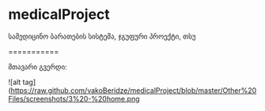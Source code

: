 medicalProject
==============

სამედიცინო ბარათების სისტემა, ჯგუფური პროექტი, თსუ

===========

მთავარი გვერდი:

![alt tag](https://raw.github.com/vakoBeridze/medicalProject/blob/master/Other%20Files/screenshots/3%20-%20home.png
